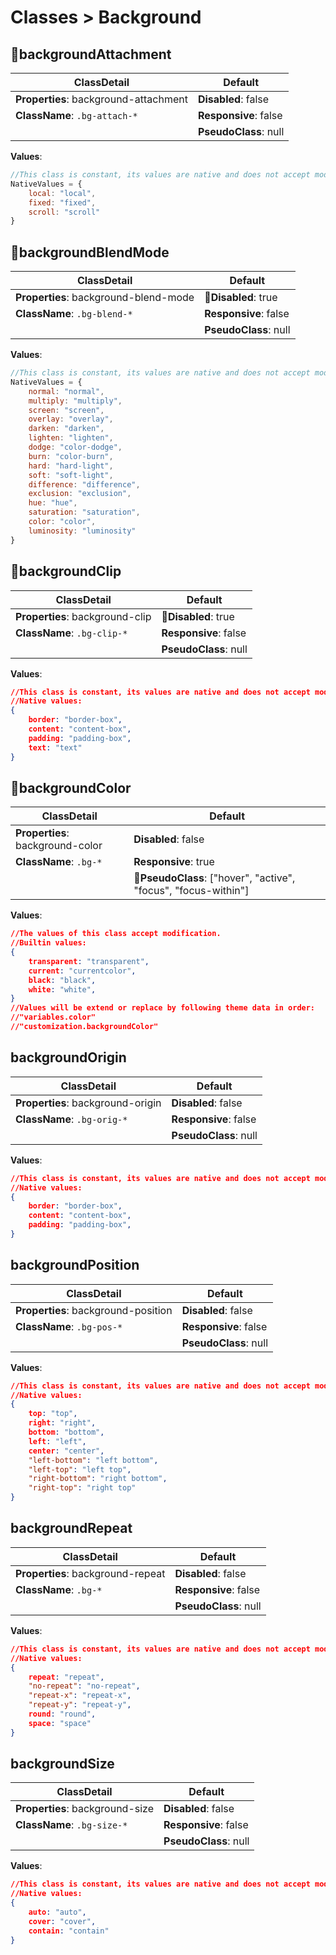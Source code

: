 # Classes > Background

## :page_facing_up:backgroundAttachment

| ClassDetail                           | Default               |
| ------------------------------------- | --------------------- |
| **Properties**: background-attachment | **Disabled**: false   |
| **ClassName**: ```.bg-attach-*```     | **Responsive**: false |
|                                       | **PseudoClass**: null |

**Values**:

```javascript
//This class is constant, its values are native and does not accept modification.
NativeValues = {
    local: "local",
    fixed: "fixed",
    scroll: "scroll"
}
```

##  :page_facing_up:backgroundBlendMode


| ClassDetail                           | Default                       |
| ------------------------------------- | ----------------------------- |
| **Properties**: background-blend-mode | :bell:**Disabled**: true      |
| **ClassName**: ```.bg-blend-*```      | **Responsive**: false         |
|                                       | **PseudoClass**: null         |

**Values**:

```js
//This class is constant, its values are native and does not accept modification.
NativeValues = {
    normal: "normal",
    multiply: "multiply",
    screen: "screen",
    overlay: "overlay",
    darken: "darken",
    lighten: "lighten",
    dodge: "color-dodge",
    burn: "color-burn",
    hard: "hard-light",
    soft: "soft-light",
    difference: "difference",
    exclusion: "exclusion",
    hue: "hue",
    saturation: "saturation",
    color: "color",
    luminosity: "luminosity"
}
```

## :page_facing_up:backgroundClip

| ClassDetail                     | Default                                               |
| ------------------------------- | ----------------------------------------------------- |
| **Properties**: background-clip | :bell:**Disabled**: true        |
| **ClassName**: ```.bg-clip-*``` | **Responsive**: false           |
|                                 | **PseudoClass**: null           |

**Values**:

```json
//This class is constant, its values are native and does not accept modification.
//Native values:
{	
    border: "border-box",
    content: "content-box",
    padding: "padding-box",
    text: "text"
}
```

## :bookmark_tabs:backgroundColor

| ClassDetail                      | Default                                                      |
| -------------------------------- | ------------------------------------------------------------ |
| **Properties**: background-color | **Disabled**: false                                          |
| **ClassName**: ```.bg-*```       | **Responsive**: true                                         |
|                                  | :bell:**PseudoClass**: ["hover", "active", "focus", "focus-within"] |



**Values**:

```json
//The values of this class accept modification.
//Builtin values:
{	
    transparent: "transparent",
    current: "currentcolor",
    black: "black",
    white: "white",
}
//Values will be extend or replace by following theme data in order:
//"variables.color"
//"customization.backgroundColor"
```

## backgroundOrigin

| ClassDetail                       | Default               |
| --------------------------------- | --------------------- |
| **Properties**: background-origin | **Disabled**: false   |
| **ClassName**: ```.bg-orig-*```   | **Responsive**: false |
|                                   | **PseudoClass**: null |

**Values**:

```json
//This class is constant, its values are native and does not accept modification.
//Native values:
{	
    border: "border-box",
    content: "content-box",
    padding: "padding-box",
}
```

## backgroundPosition

| ClassDetail                         | Default               |
| ----------------------------------- | --------------------- |
| **Properties**: background-position | **Disabled**: false   |
| **ClassName**: ```.bg-pos-*```      | **Responsive**: false |
|                                     | **PseudoClass**: null |

**Values**:

```json
//This class is constant, its values are native and does not accept modification.
//Native values:
{	
    top: "top",
    right: "right",
    bottom: "bottom",
    left: "left",
    center: "center",
    "left-bottom": "left bottom",
    "left-top": "left top",
    "right-bottom": "right bottom",
    "right-top": "right top"
}
```

## backgroundRepeat

| ClassDetail                       | Default               |
| --------------------------------- | --------------------- |
| **Properties**: background-repeat | **Disabled**: false   |
| **ClassName**: ```.bg-*```        | **Responsive**: false |
|                                   | **PseudoClass**: null |

**Values**:

```json
//This class is constant, its values are native and does not accept modification.
//Native values:
{	
    repeat: "repeat",
    "no-repeat": "no-repeat",
    "repeat-x": "repeat-x",
    "repeat-y": "repeat-y",
    round: "round",
    space: "space"
}
```

## backgroundSize

| ClassDetail                     | Default               |
| ------------------------------- | --------------------- |
| **Properties**: background-size | **Disabled**: false   |
| **ClassName**: ```.bg-size-*``` | **Responsive**: false |
|                                 | **PseudoClass**: null |

**Values**:

```json
//This class is constant, its values are native and does not accept modification.
//Native values:
{
    auto: "auto",
    cover: "cover",
    contain: "contain"
}
```